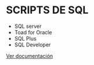 # SCRIPTS DE SQL

* SQL server
* Toad for Oracle
* SQL Plus
* SQL Developer

[Ver documentación](./Doc)  
